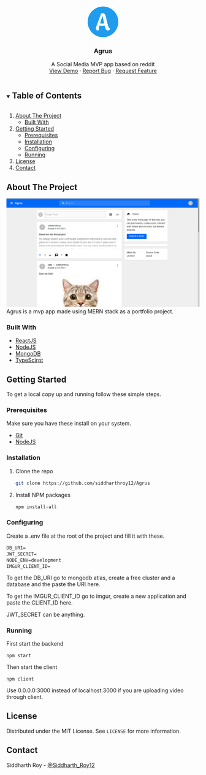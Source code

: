 <!-- PROJECT LOGO -->
<br />
<p align="center">
  <a href="https://github.com/siddharthroy12/Agrus">
    <img src="https://raw.githubusercontent.com/siddharthroy12/Agrus/main/client/public/logo512.png" alt="Logo" width="80" height="80">
  </a>
  <h3 align="center">Agrus</h3>
  <p align="center">
   	A Social Media MVP app based on reddit
    <br />
    <a href="https://agrus.onrender.com/">View Demo</a>
    ·
    <a href="https://github.com/siddharthroy12/Agrus/issues">Report Bug</a>
    ·
    <a href="https://github.com/siddharthroy12/Agrus/issues">Request Feature</a>
  </p>
</p>



<!-- TABLE OF CONTENTS -->
<details open="open">
  <summary><h2 style="display: inline-block">Table of Contents</h2></summary>
  <ol>
    <li>
      <a href="#about-the-project">About The Project</a>
      <ul>
        <li><a href="#built-with">Built With</a></li>
      </ul>
    </li>
    <li>
      <a href="#getting-started">Getting Started</a>
      <ul>
        <li><a href="#prerequisites">Prerequisites</a></li>
        <li><a href="#installation">Installation</a></li>
				<li><a href="#configuring">Configuring</a></li>
				<li><a href="#running">Running</a></li>
      </ul>
    </li>
    <li><a href="#license">License</a></li>
    <li><a href="#contact">Contact</a></li>
  </ol>
</details>



<!-- ABOUT THE PROJECT -->
## About The Project
![](/screenshots/screenshot-1.png)
Agrus is a mvp app made using MERN stack as a portfolio project.

### Built With

* [ReactJS](https://reactjs.org/)
* [NodeJS](https://reactjs.org/)
* [MongoDB](https://www.mongodb.com/)
* [TypeScirpt](https://www.typescriptlang.org/)


<!-- GETTING STARTED -->
## Getting Started

To get a local copy up and running follow these simple steps.

### Prerequisites

Make sure you have these install on your system.
* [Git](https://nodejs.org/en/download/)
* [NodeJS](https://nodejs.org/en/download/)

### Installation

1. Clone the repo
   ```sh
   git clone https://github.com/siddharthroy12/Agrus
   ```
2. Install NPM packages
   ```sh
   npm install-all
   ```

### Configuring
Create a .env file at the root of the project and fill it with these.

```
DB_URI=
JWT_SECRET=
NODE_ENV=development
IMGUR_CLIENT_ID=
```

To get the DB_URI go to mongodb atlas, create a free cluster and a database and the paste the URI here.

To get the IMGUR_CLIENT_ID go to imgur, create a new application and paste the CLIENT_ID here.

JWT_SECRET can be anything.

### Running

First start the backend

```
npm start
```

Then start the client
```
npm client
```
Use 0.0.0.0:3000 instead of localhost:3000 if you are uploading video through client.


<!-- LICENSE -->
## License

Distributed under the MIT License. See `LICENSE` for more information.


<!-- CONTACT -->
## Contact

Siddharth Roy - [@Siddharth_Roy12](https://twitter.com/Siddharth_Roy12)
